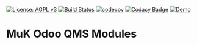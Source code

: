 [![License: AGPL v3](https://img.shields.io/badge/License-AGPL%20v3-blue.svg)](https://www.gnu.org/licenses/agpl-3.0)
[![Build Status](https://travis-ci.org/muk-it/muk_quality.svg?branch=11.0)](https://travis-ci.org/muk-it/muk_quality)
[![codecov](https://codecov.io/gh/muk-it/muk_quality/branch/11.0/graph/badge.svg)](https://codecov.io/gh/muk-it/muk_quality)
[![Codacy Badge](https://api.codacy.com/project/badge/Grade/c867f25820614ed795e7567e37bd81c0)](https://www.codacy.com/app/keshrath/muk_quality?utm_source=github.com&amp;utm_medium=referral&amp;utm_content=muk-it/muk_quality&amp;utm_campaign=Badge_Grade)
[![Demo](https://img.shields.io/badge/demo-Try%20me-243742.svg)](https://demo.mukit.at/)

# MuK Odoo QMS Modules

